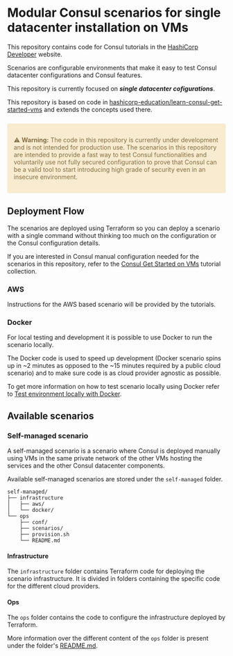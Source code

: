 # Modular Consul scenarios for single datacenter installation on VMs

This repository contains code for Consul tutorials in the [HashiCorp Developer](https://developer.hashicorp.com/consul) website.

Scenarios are configurable environments that make it easy to test Consul datacenter configurations and Consul features.

This repository is currently focused on ***single datacenter cofigurations***.

This repository is based on code in [hashicorp-education/learn-consul-get-started-vms](https://github.com/hashicorp-education/learn-consul-get-started-vms) and extends the concepts used there.

<div style="background-color:#f8ebcf; color:#866d42; border:1px solid #f8ebcf; padding:1em; border-radius:3px; margin:24px 0;">
  <p> ⚠️ <strong>Warning:</strong> The code in this repository is currently under development and is not intended for production use. The scenarios in this repository are intended to provide a fast way to test Consul functionalities and voluntarily use not fully secured configuration to prove that Consul can be a valid tool to start introducing high grade of security even in an insecure environment. 
</p></div>

## Deployment Flow

The scenarios are deployed using Terraform so you can deploy a scenario with a single command without thinking too much on the configuration or the Consul configuration details. 

If you are interested in Consul manual configuration needed for the scenarios in this repository, refer to the [Consul Get Started on VMs](https://developer.hashicorp.com/consul/tutorials/get-started-vms) tutorial collection.


### AWS

Instructions for the AWS based scenario will be provided by the tutorials.

### Docker 

For local testing and development it is possible to use Docker to run the scenario locally.

The Docker code is used to speed up development (Docker scenario spins up in ~2 minutes as opposed to the ~15 minutes required by a public cloud scenario) and to make sure code is as cloud provider agnostic as possible.

To get more information on how to test scenario locally using Docker refer to [Test environment locally with Docker](./docs/Docker_Local_Environment.md).

## Available scenarios

### Self-managed scenario

A self-managed scenario is a scenario where Consul is deployed manually using VMs in the same private network of the other VMs hosting the services and the other Consul datacenter components.

Available self-managed scenarios are stored under the `self-managed` folder.

```
self-managed/
├── infrastructure
│   ├── aws/
│   └── docker/
└── ops
    ├── conf/
    ├── scenarios/
    ├── provision.sh
    └── README.md
```

#### Infrastructure

The `infrastructure` folder contains Terraform code for deploying the scenario infrastructure. It is divided in folders containing the specific code for the different cloud providers.

#### Ops

The `ops` folder contains the code to configure the infrastructure deployed by Terraform.

More information over the different content of the `ops` folder is present under the folder's [README.md](./self-managed/ops/README.md).